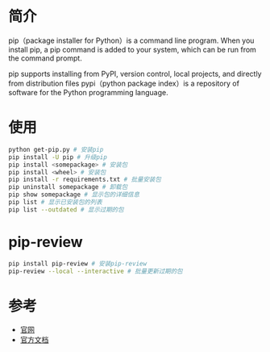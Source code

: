 # 简介

pip（package installer for Python）is a command line program. When you install pip, a pip command is added to your system, which can be run from the command prompt. 

pip supports installing from PyPI, version control, local projects, and directly from distribution files pypi（python package index）is a repository of software for the Python programming language.

# 使用

```bash
python get-pip.py # 安装pip
pip install -U pip # 升级pip
pip install <somepackage> # 安装包
pip install <wheel> # 安装包
pip install -r requirements.txt # 批量安装包
pip uninstall somepackage # 卸载包
pip show somepackage # 显示包的详细信息
pip list # 显示已安装包的列表
pip list --outdated # 显示过期的包
```

# pip-review

```bash
pip install pip-review # 安装pip-review
pip-review --local --interactive # 批量更新过期的包
```

# 参考
+ [官网](https://pypi.org/project/pip/)
+ [官方文档](https://pip.pypa.io/en/stable/installing/)
